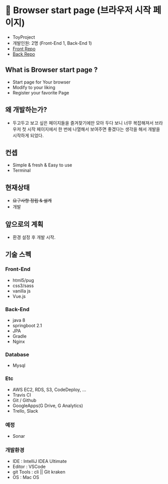 # :palm_tree: Browser start page (브라우저 시작 페이지)
- ToyProject
- 개발인원: 2명 (Front-End 1, Back-End 1)
- [Front Repo](https://github.com/Sujin92/browser-start-page-front/blob/master/README.md)
- [Back Repo](https://github.com/gwonsungjun/BrowserStartPage.git)

## What is Browser start page ?
- Start page for Your browser
- Modify to your liking
- Register your favorite Page

## 왜 개발하는가?
- 두고두고 보고 싶은 페이지들을 즐겨찾기에만 모아 두다 보니 너무 복잡해져서 브라우저 첫 시작 페이지에서 한 번에 나열해서 보여주면 좋겠다는 생각을 해서 개발을 시작하게 되었다.

## 컨셉
- Simple & fresh & Easy to use
- Terminal

## 현재상태
- ~~요구사항 정립 & 설계~~
- 개발

## 앞으로의 계획
- 환경 설정 후 개발 시작.

## 기술 스펙

### Front-End
- html5/pug
- css3/sass
- vanilla js
- Vue.js

### Back-End
- java 8
- springboot 2.1
- JPA
- Gradle
- Nginx

### Database
- Mysql

### Etc
- AWS EC2, RDS, S3, CodeDeploy, ...
- Travis CI
- Git / Github
- GoogleApps(G Drive, G Analytics)
- Trello, Slack

### 예정
- Sonar

### 개발환경
- IDE : IntelliJ IDEA Ultimate
- Editor : VSCode
- git Tools : cli || Git kraken
- OS : Mac OS

